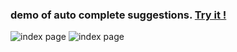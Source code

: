 ### demo of auto complete suggestions. [Try it !]()
![index page ](https://i.imgur.com/NuQshRY.png)
![index page ](https://i.imgur.com/NuQshRY.png)
